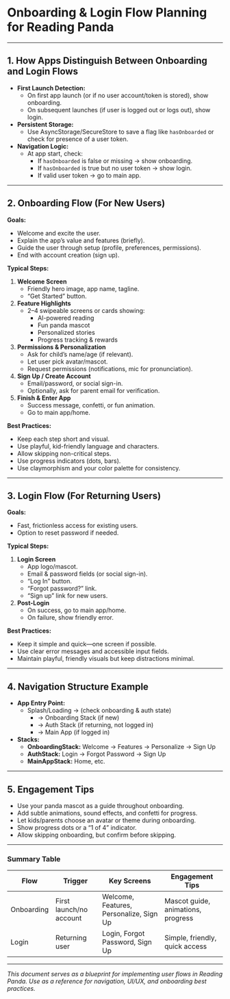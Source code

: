 # Onboarding & Login Flow Planning for Reading Panda

---

## 1. How Apps Distinguish Between Onboarding and Login Flows

- **First Launch Detection:**
  - On first app launch (or if no user account/token is stored), show onboarding.
  - On subsequent launches (if user is logged out or logs out), show login.
- **Persistent Storage:**
  - Use AsyncStorage/SecureStore to save a flag like `hasOnboarded` or check for presence of a user token.
- **Navigation Logic:**
  - At app start, check:
    - If `hasOnboarded` is false or missing → show onboarding.
    - If `hasOnboarded` is true but no user token → show login.
    - If valid user token → go to main app.

---

## 2. Onboarding Flow (For New Users)

**Goals:**
- Welcome and excite the user.
- Explain the app’s value and features (briefly).
- Guide the user through setup (profile, preferences, permissions).
- End with account creation (sign up).

**Typical Steps:**
1. **Welcome Screen**
   - Friendly hero image, app name, tagline.
   - “Get Started” button.
2. **Feature Highlights**
   - 2–4 swipeable screens or cards showing:
     - AI-powered reading
     - Fun panda mascot
     - Personalized stories
     - Progress tracking & rewards
3. **Permissions & Personalization**
   - Ask for child’s name/age (if relevant).
   - Let user pick avatar/mascot.
   - Request permissions (notifications, mic for pronunciation).
4. **Sign Up / Create Account**
   - Email/password, or social sign-in.
   - Optionally, ask for parent email for verification.
5. **Finish & Enter App**
   - Success message, confetti, or fun animation.
   - Go to main app/home.

**Best Practices:**
- Keep each step short and visual.
- Use playful, kid-friendly language and characters.
- Allow skipping non-critical steps.
- Use progress indicators (dots, bars).
- Use claymorphism and your color palette for consistency.

---

## 3. Login Flow (For Returning Users)

**Goals:**
- Fast, frictionless access for existing users.
- Option to reset password if needed.

**Typical Steps:**
1. **Login Screen**
   - App logo/mascot.
   - Email & password fields (or social sign-in).
   - “Log In” button.
   - “Forgot password?” link.
   - “Sign up” link for new users.
2. **Post-Login**
   - On success, go to main app/home.
   - On failure, show friendly error.

**Best Practices:**
- Keep it simple and quick—one screen if possible.
- Use clear error messages and accessible input fields.
- Maintain playful, friendly visuals but keep distractions minimal.

---

## 4. Navigation Structure Example

- **App Entry Point:**
  - Splash/Loading → (check onboarding & auth state)
    - → Onboarding Stack (if new)
    - → Auth Stack (if returning, not logged in)
    - → Main App (if logged in)
- **Stacks:**
  - **OnboardingStack:** Welcome → Features → Personalize → Sign Up
  - **AuthStack:** Login → Forgot Password → Sign Up
  - **MainAppStack:** Home, etc.

---

## 5. Engagement Tips

- Use your panda mascot as a guide throughout onboarding.
- Add subtle animations, sound effects, and confetti for progress.
- Let kids/parents choose an avatar or theme during onboarding.
- Show progress dots or a “1 of 4” indicator.
- Allow skipping onboarding, but confirm before skipping.

---

### Summary Table

| Flow       | Trigger                 | Key Screens                             | Engagement Tips                      |
|------------|-------------------------|-----------------------------------------|--------------------------------------|
| Onboarding | First launch/no account | Welcome, Features, Personalize, Sign Up | Mascot guide, animations, progress   |
| Login      | Returning user          | Login, Forgot Password, Sign Up         | Simple, friendly, quick access       |

---

*This document serves as a blueprint for implementing user flows in Reading Panda. Use as a reference for navigation, UI/UX, and onboarding best practices.*
